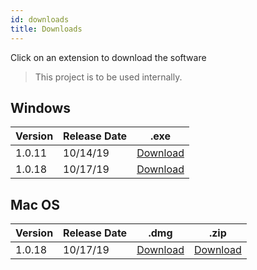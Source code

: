 ```yaml
---
id: downloads
title: Downloads
---
```


Click on an extension to download the software

> This project is to be used internally.

## Windows

| Version | Release Date | .exe                                                                              |
| ------- | ------------ | --------------------------------------------------------------------------------- |
| 1.0.11  | 10/14/19     | [Download](https://aitmed-relay-releases.s3.amazonaws.com/Relay+Setup+1.0.11.exe) |
| 1.0.18  | 10/17/19     | [Download](https://aitmed-relay-releases.s3.amazonaws.com/Relay+Setup+1.0.18.exe) |


## Mac OS

| Version | Release Date | .dmg                                                                        | .zip                                                                            |
| ------- | ------------ | --------------------------------------------------------------------------- | ------------------------------------------------------------------------------- |
| 1.0.18  | 10/17/19     | [Download](https://aitmed-relay-releases.s3.amazonaws.com/Relay-1.0.18.dmg) | [Download](https://aitmed-relay-releases.s3.amazonaws.com/Relay-1.0.18-mac.zip) |


